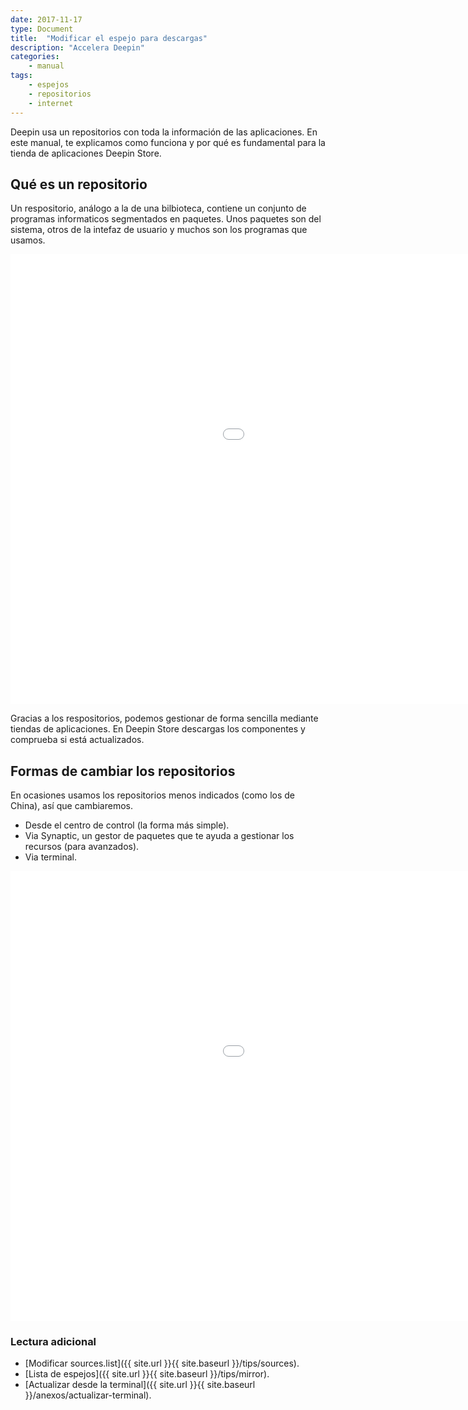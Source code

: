 ```yaml
---
date: 2017-11-17
type: Document
title:  "Modificar el espejo para descargas"
description: "Accelera Deepin"
categories:
    - manual
tags:
    - espejos
    - repositorios
    - internet
---
```


Deepin usa un repositorios con toda la información de las aplicaciones. En este manual, te explicamos como funciona y por qué es fundamental para la tienda de aplicaciones Deepin Store.

## Qué es un repositorio

Un respositorio, análogo a la de una bilbioteca, contiene un conjunto de programas informaticos segmentados en paquetes. Unos paquetes son del sistema, otros de la intefaz de usuario y muchos son los programas que usamos.

<div class="flex-video">
        <iframe width="1280" height="720" src="//www.youtube.com/embed/eFYOTdfOhc0" frameborder="0" allowfullscreen></iframe>
</div>

Gracias a los respositorios, podemos gestionar de forma sencilla mediante tiendas de aplicaciones. En Deepin Store descargas los componentes y comprueba si está actualizados.

## Formas de cambiar los repositorios
En ocasiones usamos los repositorios menos indicados (como los de China), así que cambiaremos.

* Desde el centro de control (la forma más simple).
* Via Synaptic, un gestor de paquetes que te ayuda a gestionar los recursos (para avanzados).
* Via terminal.

<div class="flex-video">
        <iframe width="1280" height="720" src="//www.youtube.com/embed/luszMRSWpjU" frameborder="0" allowfullscreen></iframe>
</div>

### Lectura adicional

* [Modificar sources.list]({{ site.url }}{{ site.baseurl }}/tips/sources).
* [Lista de espejos]({{ site.url }}{{ site.baseurl }}/tips/mirror).
* [Actualizar desde la terminal]({{ site.url }}{{ site.baseurl }}/anexos/actualizar-terminal).

